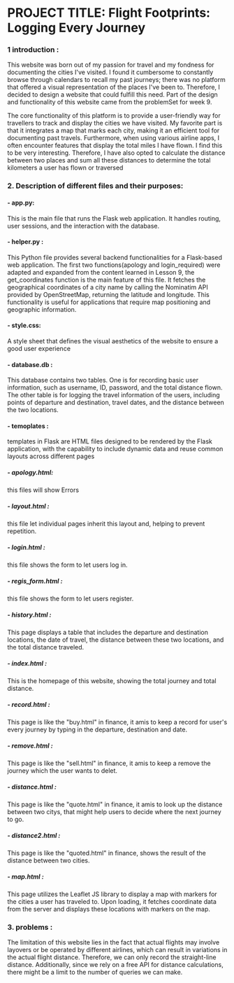 # PROJECT TITLE: Flight Footprints: Logging Every Journey

### 1 introduction :

This website was born out of my passion for travel and my fondness for documenting the cities I've visited. I found it cumbersome to constantly browse through calendars to recall my past journeys; there was no platform that offered a visual representation of the places I've been to. Therefore, I decided to design a website that could fulfill this need. Part of the design and functionality of this website came from the problemSet for week 9.

The core functionality of this platform is to provide a user-friendly way for travellers to track and display the cities we have visited. My favorite part is that it integrates a map that marks each city, making it an efficient tool for documenting past travels. Furthermore, when using various airline apps, I often encounter features that display the total miles I have flown. I find this to be very interesting. Therefore, I have also opted to calculate the distance between two places and sum all these distances to determine the total kilometers a user has flown or traversed


### 2. Description of different files and their purposes:

#### - app.py:
This is the main file that runs the Flask web application. It handles routing, user sessions, and the interaction with the database.

#### - helper.py :
This Python file provides several backend functionalities for a Flask-based web application. The first two functions(apology and login_required) were adapted and expanded from the content learned in Lesson 9, the get_coordinates function is the main feature of this file. It fetches the geographical coordinates of a city name by calling the Nominatim API provided by OpenStreetMap, returning the latitude and longitude. This functionality is useful for applications that require map positioning and geographic information.

#### - style.css:
A style sheet that defines the visual aesthetics of the website to ensure a good user experience

#### - database.db :
This database contains two tables. One is for recording basic user information, such as username, ID, password, and the total distance flown. The other table is for logging the travel information of the users, including points of departure and destination, travel dates, and the distance between the two locations.

#### - temoplates :
 templates in Flask are HTML files designed to be rendered by the Flask application, with the capability to include dynamic data and reuse common layouts across different pages
##### - apology.html:
this files will show Errors
##### - layout.html :
this file let individual pages inherit this layout and, helping to prevent repetition.
##### - login.html :
this file shows the form to let users log in.
##### - regis_form.html :
this file shows the form to let users register.
##### - history.html :
This page displays a table that includes the departure and destination locations, the date of travel, the distance between these two locations, and the total distance traveled.
##### - index.html :
This is the homepage of this website, showing the total journey and total distance.
##### - record.html :
This page is like the "buy.html" in finance, it amis to keep a record for user's every journey by typing in the departure, destination and date.
##### - remove.html :
This page is like the "sell.html" in finance, it amis to keep a remove the journey which the user wants to delet.
##### - distance.html :
This page is like the "quote.html" in finance, it amis to look up the distance between two citys, that might help users to decide where the next journey to go.
##### - distance2.html :
This page is like the "quoted.html" in finance, shows the result of the distance between two cities.
##### - map.html :
This page utilizes the Leaflet JS library to display a map with markers for the cities a user has traveled to. Upon loading, it fetches coordinate data from the server and displays these locations with markers on the map.


### 3. problems :
The limitation of this website lies in the fact that actual flights may involve layovers or be operated by different airlines, which can result in variations in the actual flight distance. Therefore, we can only record the straight-line distance. Additionally, since we rely on a free API for distance calculations, there might be a limit to the number of queries we can make.
